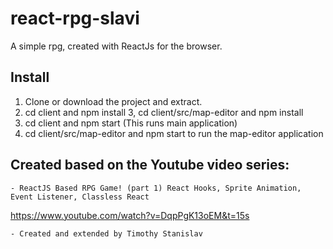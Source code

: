 # react-rpg-slavi
A simple rpg, created with ReactJs for the browser.

## Install
1. Clone or download the project and extract.
2. cd client and npm install
3, cd client/src/map-editor and npm install
4. cd client and npm start (This runs main application)
5. cd client/src/map-editor and npm start to run the map-editor application

## Created based on the Youtube video series:
    - ReactJS Based RPG Game! (part 1) React Hooks, Sprite Animation, Event Listener, Classless React
 https://www.youtube.com/watch?v=DqpPgK13oEM&t=15s

    - Created and extended by Timothy Stanislav

